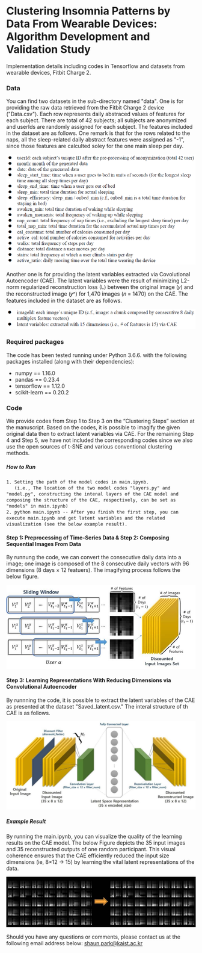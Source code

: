 # Clustering Insomnia Patterns by Data From Wearable Devices: Algorithm Development and Validation Study
Implementation details including codes in Tensorflow and datasets from wearable devices, Fitbit Charge 2.


### Data
You can find two datasets in the sub-directory named "data". One is for providing the raw data retrieved from the Fitbit Charge 2 device ("Data.csv"). Each row represents daily abstraced values of features for each subject. There are total of 42 subjects; all subjects are anonymized and userIds are randomly assigned for each subject. The features included in the dataset are as follows. One remark is that for the rows related to the naps, all the sleep-related daily abstract features were assigned as "-1", since those features are calculted soley for the one main sleep per day.

![](./image/raw.PNG)

Another one is for providing the latent variables extracted via Covolutional Autoencoder (CAE). The latent variables were the result of minimizing L2-norm regularized reconstruction loss (L) between the original image (𝑦) and the reconstructed image (𝑦^) for 1,470 images (𝑛 = 1470) on the CAE. The features included in the dataset are as follows.

![](./image/LV_CAE.PNG)


### Required packages
The code has been tested running under Python 3.6.6. with the following packages installed (along with their dependencies):

- numpy == 1.16.0
- pandas == 0.23.4
- tensorflow == 1.12.0
- scikit-learn == 0.20.2


### Code
We provide codes from Step 1 to Step 3 on the “Clustering Steps” section at the manuscript. Based on the codes, it is possible to imagify the given original data then to extract latent variables via CAE. For the remaining Step 4 and Step 5, we have not included the
corresponding codes since we also use the open sources of t-SNE and various conventional clustering methods.

##### How to Run
```
1. Setting the path of the model codes in main.ipynb.
   (i.e., The location of the two model codes "layers.py" and "model.py", constructing the intenal layers of the CAE model and composing the structure of the CAE, respectively, can be set as "models" in main.ipynb)
2. python main.ipynb -- After you finish the first step, you can execute main.ipynb and get latent variables and the related visualization (see the below example result).
``` 

#### Step 1: Preprocessing of Time-Series Data & Step 2: Composing Sequential Images From Data
By runnung the code, we can convert the consecutive daily data into a image; one image is composed of the 8 consecutive daily vectors with 96 dimensions (8 days × 12 featuers). The imagifying process follows the below figure.

![](./image/preprocessing.jpg)

#### Step 3: Learning Representations With Reducing Dimensions via Convolutional Autoencoder
By runnning the code, it is possible to extract the latent variables of the CAE as presented at the dataset "Saved_latent.csv." The interal structure of th CAE is as follows.

![](./image/CAE_structure.jpg)

##### Example Result
By running the main.ipynb, you can visualize the quality of the learning results on the CAE model. The below Figure depicts the 35 input images and 35 reconstructed outputs of one random participant. This visual coherence ensures that the CAE efficiently reduced
the input size dimensions (ie, 8×12 → 15) by learning the vital latent representations of the data.

![](./image/CAE_result_example.jpg)

Should you have any questions or comments, please contact us at the following email address below: shaun.park@kaist.ac.kr
